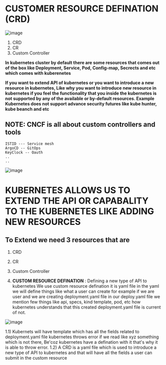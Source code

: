 # CUSTOMER RESOURCE DEFINATION (CRD)

![image](https://github.com/pavankumar0077/Devops-tools/assets/40380941/cffd37f5-7337-4511-9898-cf838943d4dc)


1) CRD
2) CR
3) Custom Controller

**In kubernetes cluster by default there are some resources that comes out of the box like
Deployment, Service, Pod, Config-map, Secrects and etc which comes with kuberenetes**

**If you want to extend API of kubernetes or you want to introduce a new resource in kubernetes, Like why you
want to introduce new resource in kubernetes if you feel the functionality that you inside the kubernetes
is not supported by any of the available or by-default resources. Example Kubernetes does not support
advance security futures like kube hunter, kube beanch and etc**

NOTE: CNCF is all about custom controllers and tools
--

```
ISTID --- Service mesh 
ArgoCD -- GitOps
KeyClock -- Oauth
..
..
```
![image](https://github.com/pavankumar0077/Devops-tools/assets/40380941/0a23e9b4-1dd1-4a95-adce-0a40d34aee5b)

# KUBERNETES ALLOWS US TO EXTEND THE API OR CAPABALITY TO THE KUBERNETES LIKE ADDING NEW RESOURCES

To Extend we need 3 resources that are
--
1) CRD
2) CR
3) Custom Controller

1) **CUSTOM RESOURCE DEFINATION** : Defining a new type of API to kubernetes
We use custom resource defination it is yaml file in the yaml we will define things like what a user can create
for example if we are user and we are creating deployment.yaml file in our deploy.yaml file we mention few things
like api, specs, kind template, pod, etc how kubernetes understands that this created deployment.yaml file
is current of not.

![image](https://github.com/pavankumar0077/Devops-tools/assets/40380941/e7d09cb3-2a31-4e91-a5e8-dac9c6457cc7)


1.1) Kubernets will have template which has all the fields related to deployment.yaml file kubernetes throws
error if we read like xyz something which is not there, Be'coz kubernetes have a defination with it that's why
it is able to throw error.
1.2) A CRD is a yaml file which is used to introduce a new type of API to kubernetes and that will have all the
fields a user can submit in the custom resource



